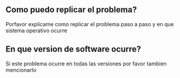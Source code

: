 ## Como puedo replicar el problema?

Porfavor explicame como replicar el problema paso a paso y en que sistema operativo ocurre

## En que version de software ocurre?

Si este problema ocurre en todas las versiones por favor tambien mencionarlo
